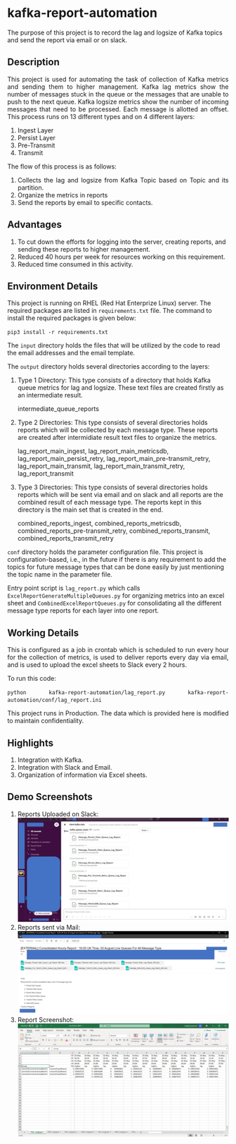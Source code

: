 # kafka-report-automation
The purpose of this project is to record the lag and logsize of Kafka topics and send the report via email or on slack. 

## Description
<div align='justify'>
This project is used for automating the task of collection of Kafka metrics and sending them to higher management. Kafka lag metrics show the number of messages stuck in the queue or the messages that are unable to push to the next queue. Kafka logsize metrics show the number of incoming messages that need to be processed. Each message is allotted an offset. This process runs on 13 different types and on 4 different layers:

1. Ingest Layer
2. Persist Layer
3. Pre-Transmit
4. Transmit

The flow of this process is as follows:
1. Collects the lag and logsize from Kafka Topic based on Topic and its partition.
2. Organize the metrics in reports
3. Send the reports by email to specific contacts.

</div>

## Advantages
1. To cut down the efforts for logging into the server, creating reports, and sending these reports to higher management.
2. Reduced 40 hours per week for resources working on this requirement.
3. Reduced time consumed in this activity.

## Environment Details
This project is running on RHEL (Red Hat Enterprize Linux) server. The required packages are listed in `requirements.txt` file. The command to install the required packages is given below:

`pip3 install -r requirements.txt`

The `input` directory holds the files that will be utilized by the code to read the email addresses and the email template. 

The `output` directory holds several directories according to the layers:

1. Type 1 Directory: This type consists of a directory that holds Kafka queue metrics for lag and logsize. These text files are created firstly as an intermediate result.

    intermediate_queue_reports

2. Type 2 Directories: This type consists of several directories holds reports which will be collected by each message type. These reports are created after intermidiate result text files to organize the metrics.

    lag_report_main_ingest, lag_report_main_metricsdb, lag_report_main_persist_retry, lag_report_main_pre-transmit_retry, lag_report_main_transmit, lag_report_main_transmit_retry, lag_report_transmit

3. Type 3 Directories: This type consists of several directories holds reports which will be sent via email and on slack and all reports are the combined result of each message type. The reports kept in this directory is the main set that is created in the end.

    combined_reports_ingest, combined_reports_metricsdb, combined_reports_pre-transmit_retry, combined_reports_transmit, combined_reports_transmit_retry

`conf` directory holds the parameter configuration file.
This project is configuration-based, i.e., in the future if there is any requirement to add the topics for future message types that can be done easily by just mentioning the topic name in the parameter file.

Entry point script is `lag_report.py` which calls `ExcelReportGenerateMultipleQueues.py` for organizing metrics into an excel sheet and `CombinedExcelReportQueues.py` for consolidating all the different message type reports for each layer into one report.

## Working Details
<div align='justify'>
This is configured as a job in crontab which is scheduled to run every hour for the collection of metrics, is used to deliver reports every day via email, and is used to upload the excel sheets to Slack every 2 hours.

To run this code:

`python kafka-report-automation/lag_report.py kafka-report-automation/conf/lag_report.ini`

This project runs in Production. The data which is provided here is modified to maintain confidentiality.
</div>

## Highlights
1. Integration with Kafka.
2. Integration with Slack and Email.
3. Organization of information via Excel sheets.

## Demo Screenshots
1. Reports Uploaded on Slack:
![Slack Screenshot](https://github.com/Anshita1Saxena/kafka-report-automation/blob/main/demo-image/Slack%20Screenshot.JPG)
2. Reports sent via Mail:
![Email Screenshot](https://github.com/Anshita1Saxena/kafka-report-automation/blob/main/demo-image/Mail%20Screenshot.JPG)
3. Report Screenshot:
![Report Screenshot](https://github.com/Anshita1Saxena/kafka-report-automation/blob/main/demo-image/Report%20Snapshot.JPG)
